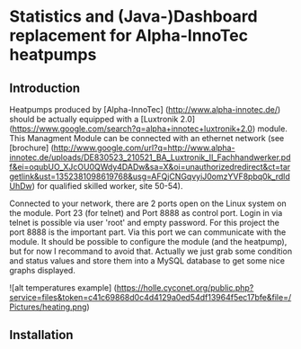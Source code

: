 # Statistics and (Java-)Dashboard replacement for Alpha-InnoTec heatpumps

## Introduction

Heatpumps produced by [Alpha-InnoTec] (http://www.alpha-innotec.de/) should be actually equipped with a [Luxtronik 2.0] (https://www.google.com/search?q=alpha+innotec+luxtronik+2.0) module. This Managment Module can be connected with an ethernet network (see [brochure] (http://www.google.com/url?q=http://www.alpha-innotec.de/uploads/DE830523_210521_BA_Luxtronik_II_Fachhandwerker.pdf&ei=oqubUO_XJcOU0QWdy4DADw&sa=X&oi=unauthorizedredirect&ct=targetlink&ust=1352381098619768&usg=AFQjCNGqvyiJ0omzYVF8pbq0k_rdldUhDw) for qualified skilled worker, site 50-54).

Connected to your network, there are 2 ports open on the Linux system on the module. Port 23 (for telnet) and Port 8888 as control port. Login in via telnet is possible via user 'root' and empty password. For this project the port 8888 is the important part. Via this port we can communicate with the module. It should be possible to configure the module (and the heatpump), but for now I recommand to avoid that. Actually we just grab some condition and status values and store them into a MySQL database to get some nice graphs displayed.

![alt temperatures example] (https://holle.cyconet.org/public.php?service=files&token=c41c69868d0c4d4129a0ed54df13964f5ec17bfe&file=/Pictures/heating.png)

## Installation
